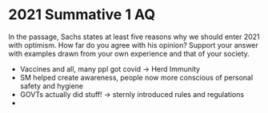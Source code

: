 # 2021 Summative 1 AQ

In the passage, Sachs states at least five reasons why we should enter 2021 with optimism. How far do you agree with his opinion? Support your answer with examples drawn from your own experience and that of your society.


- Vaccines and all, many ppl got covid -> Herd Immunity
- SM helped create awareness, people now more conscious of personal safety and hygiene
- GOVTs actually did stuff! -> sternly introduced rules and regulations
- 